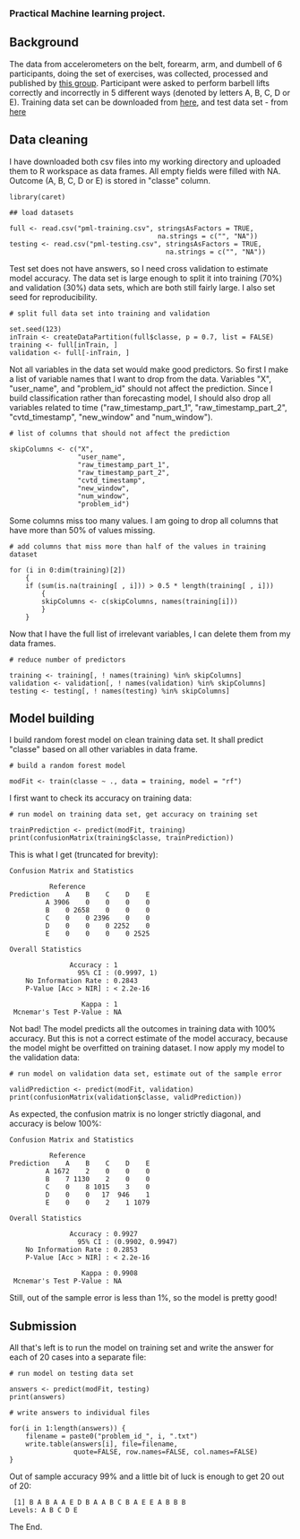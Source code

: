 ### Practical Machine learning project.

## Background

The data from accelerometers on the belt, forearm, arm, and dumbell of 6 participants, doing the set of exercises, was collected, processed and published by [this group](http://groupware.les.inf.puc-rio.br/har).
Participant were asked to perform barbell lifts correctly and incorrectly in 5 different ways (denoted by letters A, B, C, D or E). Training data set can be downloaded from [here](https://d396qusza40orc.cloudfront.net/predmachlearn/pml-training.csv), and test data set - from [here](https://d396qusza40orc.cloudfront.net/predmachlearn/pml-testing.csv) 
 
## Data cleaning

I have downloaded both csv files into my working directory and uploaded them to R workspace as data frames. All empty fields were filled with NA. Outcome (A, B, C, D or E) is stored in "classe" column.

```
library(caret)

## load datasets

full <- read.csv("pml-training.csv", stringsAsFactors = TRUE,
                                     na.strings = c("", "NA"))
testing <- read.csv("pml-testing.csv", stringsAsFactors = TRUE,
                                       na.strings = c("", "NA"))
```

Test set does not have answers, so I need cross validation to estimate model accuracy. The data set is large enough to split it into training (70%) and validation (30%) data sets, which are both still fairly large.
I also set seed for reproducibility.

```
# split full data set into training and validation

set.seed(123)
inTrain <- createDataPartition(full$classe, p = 0.7, list = FALSE)
training <- full[inTrain, ]
validation <- full[-inTrain, ]
```

Not all variables in the data set would make good predictors. So first I make a list of variable names that I want to drop from the data.
Variables "X", "user_name", and "problem_id" should not affect the prediction. Since I build classification rather than forecasting model, I should also drop all variables related to time ("raw_timestamp_part_1", "raw_timestamp_part_2", "cvtd_timestamp", "new_window" and "num_window").

```
# list of columns that should not affect the prediction

skipColumns <- c("X", 
                 "user_name", 
                 "raw_timestamp_part_1", 
                 "raw_timestamp_part_2", 
                 "cvtd_timestamp", 
                 "new_window", 
                 "num_window",
                 "problem_id")
```

Some columns miss too many values. I am going to drop all columns that have more than 50% of values missing.

```
# add columns that miss more than half of the values in training dataset

for (i in 0:dim(training)[2])
    {
    if (sum(is.na(training[ , i])) > 0.5 * length(training[ , i]))
        {
        skipColumns <- c(skipColumns, names(training[i]))
        }
    }
```

Now that I have the full list of irrelevant variables, I can delete them from my data frames.

```
# reduce number of predictors

training <- training[, ! names(training) %in% skipColumns]
validation <- validation[, ! names(validation) %in% skipColumns]
testing <- testing[, ! names(testing) %in% skipColumns]
```

## Model building

I build random forest model on clean training data set. It shall predict "classe" based on all other variables in data frame.

```
# build a random forest model

modFit <- train(classe ~ ., data = training, model = "rf")
```

I first want to check its accuracy on training data:

```
# run model on training data set, get accuracy on training set 

trainPrediction <- predict(modFit, training)
print(confusionMatrix(training$classe, trainPrediction))
```

This is what I get (truncated for brevity):

```
Confusion Matrix and Statistics

          Reference
Prediction    A    B    C    D    E
         A 3906    0    0    0    0
         B    0 2658    0    0    0
         C    0    0 2396    0    0
         D    0    0    0 2252    0
         E    0    0    0    0 2525

Overall Statistics
                                     
               Accuracy : 1          
                 95% CI : (0.9997, 1)
    No Information Rate : 0.2843     
    P-Value [Acc > NIR] : < 2.2e-16  
                                     
                  Kappa : 1          
 Mcnemar's Test P-Value : NA         
```
Not bad! The model predicts all the outcomes in training data with 100% accuracy. But this is not a correct estimate of the model accuracy, because the model might be overfitted on training dataset. 
I now apply my model to the validation data:

```
# run model on validation data set, estimate out of the sample error

validPrediction <- predict(modFit, validation)
print(confusionMatrix(validation$classe, validPrediction))
```
As expected, the confusion matrix is no longer strictly diagonal, and accuracy is below 100%:

```
Confusion Matrix and Statistics

          Reference
Prediction    A    B    C    D    E
         A 1672    2    0    0    0
         B    7 1130    2    0    0
         C    0    8 1015    3    0
         D    0    0   17  946    1
         E    0    0    2    1 1079

Overall Statistics
                                          
               Accuracy : 0.9927          
                 95% CI : (0.9902, 0.9947)
    No Information Rate : 0.2853          
    P-Value [Acc > NIR] : < 2.2e-16       
                                          
                  Kappa : 0.9908          
 Mcnemar's Test P-Value : NA          
```

Still, out of the sample error is less than 1%, so the model is pretty good!

## Submission

All that's left is to run the model on training set and write the answer for each of 20 cases into a separate file:

```
# run model on testing data set

answers <- predict(modFit, testing)
print(answers)

# write answers to individual files

for(i in 1:length(answers)) {
    filename = paste0("problem_id_", i, ".txt")
    write.table(answers[i], file=filename,
                quote=FALSE, row.names=FALSE, col.names=FALSE)
}
```
Out of sample accuracy 99% and a little bit of luck is enough to get 20 out of 20:

```
 [1] B A B A A E D B A A B C B A E E A B B B
Levels: A B C D E
```

The End.
